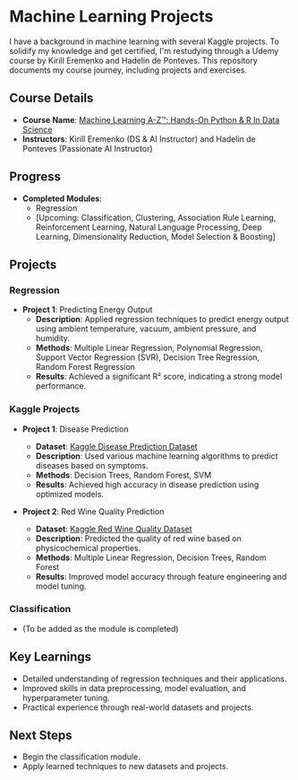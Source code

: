 # Machine Learning Projects

I have a background in machine learning with several Kaggle projects. To solidify my knowledge and get certified, I'm restudying through a Udemy course by Kirill Eremenko and Hadelin de Ponteves. This repository documents my course journey, including projects and exercises.

## Course Details

- **Course Name**: [Machine Learning A-Z™: Hands-On Python & R In Data Science](https://www.udemy.com/course/machinelearning/)
- **Instructors**: Kirill Eremenko (DS & AI Instructor) and Hadelin de Ponteves (Passionate AI Instructor)

## Progress

- **Completed Modules**:
  - Regression
  - [Upcoming: Classification, Clustering, Association Rule Learning, Reinforcement Learning, Natural Language Processing, Deep Learning, Dimensionality Reduction, Model Selection & Boosting]

## Projects

### Regression
- **Project 1**: Predicting Energy Output
  - **Description**: Applied regression techniques to predict energy output using ambient temperature, vacuum, ambient pressure, and humidity.
  - **Methods**: Multiple Linear Regression, Polynomial Regression, Support Vector Regression (SVR), Decision Tree Regression, Random Forest Regression
  - **Results**: Achieved a significant R² score, indicating a strong model performance.

### Kaggle Projects
- **Project 1**: Disease Prediction
  - **Dataset**: [Kaggle Disease Prediction Dataset](https://www.kaggle.com/input/disease-prediction-using-machine-learning/Training.csv)
  - **Description**: Used various machine learning algorithms to predict diseases based on symptoms.
  - **Methods**: Decision Trees, Random Forest, SVM
  - **Results**: Achieved high accuracy in disease prediction using optimized models.

- **Project 2**: Red Wine Quality Prediction
  - **Dataset**: [Kaggle Red Wine Quality Dataset](https://www.kaggle.com/input/red-wine-quality-cortez-et-al-2009/winequality-red.csv)
  - **Description**: Predicted the quality of red wine based on physicochemical properties.
  - **Methods**: Multiple Linear Regression, Decision Trees, Random Forest
  - **Results**: Improved model accuracy through feature engineering and model tuning.

### Classification
- (To be added as the module is completed)

## Key Learnings

- Detailed understanding of regression techniques and their applications.
- Improved skills in data preprocessing, model evaluation, and hyperparameter tuning.
- Practical experience through real-world datasets and projects.

## Next Steps

- Begin the classification module.
- Apply learned techniques to new datasets and projects.
